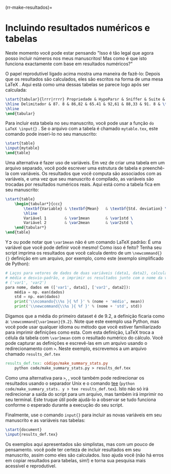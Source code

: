 (rr-make-resultados)=
# Incluindo resultados numéricos e tabelas

Neste momento você pode estar pensando "Isso é tão legal que agora posso incluir números nos meus manuscritos! Mas como é que isto funciona exactamente com base em resultados numéricos?"

O papel reprodutível ligado acima mostra uma maneira de fazê-lo: Depois que os resultados são calculados, eles são escritos na forma de uma mesa LaTeX . Aqui está como uma dessas tabelas se parece logo após ser calculada:

```latex
\start{tabular}{lrrr|rrrr} Propriedade & HypoParsr & Sniffer & Suite & Padrão & Tipo & Sem Tie & Full\\
\hline Delimitador & 87. 8 & 86,82 & 65.41 & 92,61 & 88,33 & 91. 8 & \textbf{94.92}\\ Quotechar & 82. 0 & 92,36 & 44,60 & 95. 3 & 90.10 & 93,80 & \textbf{97.36}\\ Escapechar & 87. 6 & 94,37 & 74,85 & 97,95 & 96,26 & 95. 4 & \textbf{99.25}\\ Geral & 80. 0 & 85,45 & 38,19 & 90. 9 & 83.61 & 90.61 & \textbf{93.75}\\
\hline
\end{tabular}
```

Para incluir esta tabela no seu manuscrito, você pode usar a função `do LaTeX \input{}` . Se o arquivo com a tabela é chamado `mytable.tex`, este comando pode inseri-lo no seu manuscrito:

```latex
\start{table}
\input{mytable}
\end{table}
```

Uma alternativa é fazer uso de variáveis. Em vez de criar uma tabela em um arquivo separado, você pode escrever uma estrutura de tabela e preenchê-la com variáveis. Os resultados que você computa são associados com as variáveis, e uma vez que seu manuscrito é compilado, as variáveis são trocadas por resultados numéricos reais. Aqui está como a tabela fica em seu manuscrito:

```latex
\start{table}
    \begin{tabular*}{ccc}
        \textbf{Variable} & \textbf{Mean}   & \textbf{Std. deviation} \
        \hline
        Variável 1        & \var1mean       & \var1std \
        Variável 2        & \var2mean       & \var2std \
    \end{tabular*}
\end{table}
```

Y➲ ou pode notar que `\var1mean` não é um comando LaTeX padrão: É uma variável que você pode definir você mesmo! Como isso é feito? Tenha seu script imprima os resultados que você calcula dentro de um `\newcommand{}{}` definição em um arquivo, por exemplo, como este (exemplo simplificado de Python):

```python
# Laços para vetores de dados de duas variáveis (data1, data2), calcula a
# média e desvio-padrão, e imprimir os resultados junto com o nome da variável
# ('var1', 'var2')
para nome, dados em (['var1', data1], ['var2', data2]):
    média = np. ean(dados)
    std = np. ean(dados)
    print('\\ncomando{\\%s }{ %f }' % (nome + 'médio', mean))
    print('\\newcommand{\\%s }{ %f }' % (nome + 'std', std))
```

Digamos que a média do primeiro dataset é de 9.2, a definição ficaria como a: `\newcommand{\var1mean}{9.2}`. Note que este exemplo usa Python, mas você pode usar qualquer idioma ou método que você estiver familiarizado para imprimir definições como esta. Com esta definição, LaTeX troca a célula da tabela com `\var1mean` com o resultado numérico do cálculo. Você pode capturar as definições e escrevê-las em um arquivo usando o redirecionamento com `>`. Neste exemplo, escrevemos a um arquivo chamado `results_def.tex`

```makefile
results_def.tex: código/make_summary_stats.py
    python code/make_summary_stats.py > results_def.tex
```

Como uma alternativa para `>`, , você também pode redirecionar os resultados usando o separador Unix [](https://en.wikipedia.org/wiki/Pipeline_(Unix)) e o comando [tee](https://en.wikipedia.org/wiki/Tee_(command)) (`python code/make_summary_stats. y ➲ tee results_def.tex`). Isto não só irá redirecionar a saída do script para um arquivo, mas também irá imprimir no seu terminal. Este truque útil pode ajudá-lo a observar se tudo funciona conforme o esperado durante a execução do seu script.

Finalmente, use o comando `input{}` para incluir as novas variáveis em seu manuscrito e as variáveis nas tabelas:

```latex
\start{document}
\input{results_def.tex}
```

Os exemplos aqui apresentados são simplistas, mas com um pouco de pensamento. você pode ter certeza de incluir resultados em seu manuscrito, assim como eles são calculados. Isso ajuda você (não há erros em copiar resultados para tabelas, sim!) e torna sua pesquisa mais acessível e reprodutível.
